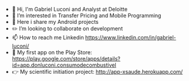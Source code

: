 - 👋 Hi, I'm Gabriel Luconi and Analyst at Deloitte
- 👀 I’m interested in Transfer Pricing and Mobile Programming
- 🌱 Here i share my Android projects
- ✏️ I’m looking to collaborate on development
- 📫 How to reach me Linkedin https://www.linkedin.com/in/gabriel-luconi/
- 📱 My first app on the Play Store: https://play.google.com/store/apps/details?id=app.donluconi.consumodecombustivel
- 👉 My scientific initiation project: http://app-xsaude.herokuapp.com/
<!---
Donluconi/Donluconi is a ✨ special ✨ repository because its `README.md` (this file) appears on your GitHub profile.
You can click the Preview link to take a look at your changes.
--->
